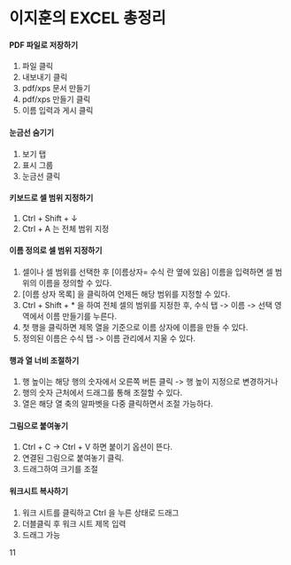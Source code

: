 # 이지훈의 EXCEL 총정리


#### PDF 파일로 저장하기

1. 파일 클릭
2. 내보내기 클릭
3. pdf/xps 문서 만들기
4. pdf/xps 만들기 클릭
5. 이름 입력과 게시 클릭


#### 눈금선 숨기기

1. 보기 탭
2. 표시 그룹
3. 눈금선 클릭


#### 키보드로 셀 범위 지정하기

1. Ctrl + Shift + ↓
2. Ctrl + A 는 전체 범위 지정



#### 이름 정의로 셀 범위 지정하기

1. 셀이나 셀 범위를 선택한 후 [이름상자= 수식 란 옆에 있음] 이름을 입력하면 셀 범위의 이름을 정의할 수 있다.
2. [이름 상자 목록] 을 클릭하여 언제든 해당 범위를 지정할 수 있다.
3. Ctrl + Shift + * 을 하여 전체 셀의 범위를 지정한 후, 수식 탭 -> 이름 -> 선택 영역에서 이름 만들기를 누른다.
4. 첫 행을 클릭하면 제목 열을 기준으로 이름 상자에 이름을 만들 수 있다.
5. 정의된 이름은 수식 탭 -> 이름 관리에서 지울 수 있다.


#### 행과 열 너비 조절하기

1. 행 높이는 해당 행의 숫자에서 오른쪽 버튼 클릭 -> 행 높이 지정으로 변경하거나
2. 행의 숫자 근처에서 드래그를 통해 조절할 수 있다.
3. 열은 해당 열 축의 알파벳을 다중 클릭하면서 조절 가능하다.


#### 그림으로 붙여놓기

1. Ctrl + C -> Ctrl + V 하면 붙이기 옵션이 뜬다.
2. 연결된 그림으로 붙여놓기 클릭.
3. 드래그하여 크기를 조절


#### 워크시트 복사하기

1. 워크 시트를 클릭하고 Ctrl 을 누른 상태로 드래그
2. 더블클릭 후 워크 시트 제목 입력
3. 드래그 가능

11